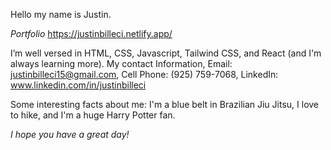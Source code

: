 Hello my name is Justin.

 *Portfolio* https://justinbilleci.netlify.app/
 
 I’m well versed in HTML, CSS, Javascript, Tailwind CSS, and React (and I'm always learning more).
 My contact Information, Email: justinbilleci15@gmail.com, Cell Phone: (925) 759-7068, LinkedIn: www.linkedin.com/in/justinbilleci

Some interesting facts about me: I'm a blue belt in Brazilian Jiu Jitsu, I love to hike, and I'm a huge Harry Potter fan.

*I hope you have a great day!*
